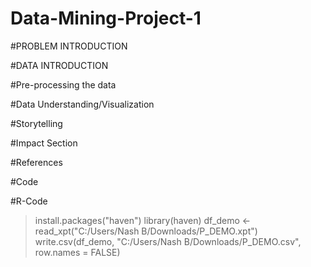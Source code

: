 # Data-Mining-Project-1

#PROBLEM INTRODUCTION

#DATA INTRODUCTION

#Pre-processing the data

#Data Understanding/Visualization

#Storytelling

#Impact Section

#References

#Code

#R-Code
> install.packages("haven")
> library(haven)
> df_demo <- read_xpt("C:/Users/Nash B/Downloads/P_DEMO.xpt")
> write.csv(df_demo, "C:/Users/Nash B/Downloads/P_DEMO.csv", row.names = FALSE)
